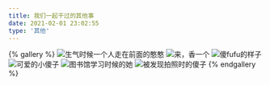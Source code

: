 ```yaml
---
title: 我们一起干过的其他事
date: 2021-02-01 23:02:55
type: '其他'
---
```


{% gallery %}
![生气时候一个人走在前面的憨憨](/img/love/other/1.jpg)
![来，香一个](/img/love/other/2.jpg)
![傻fufu的样子](/img/love/other/3.jpg)
![可爱的小傻子](/img/love/other/4.jpg)
![图书馆学习时候的她](/img/love/other/5.jpg)
![被发现拍照时的傻子](/img/love/other/6.jpg)
{% endgallery %}